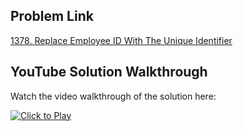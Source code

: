 ## Problem Link
[1378. Replace Employee ID With The Unique Identifier](https://leetcode.com/problems/replace-employee-id-with-the-unique-identifier/)


## YouTube Solution Walkthrough

Watch the video walkthrough of the solution here:

[![Click to Play](https://img.youtube.com/vi/ejmv9RVXPk4/hqdefault.jpg)](https://www.youtube.com/watch?v=ejmv9RVXPk4)


